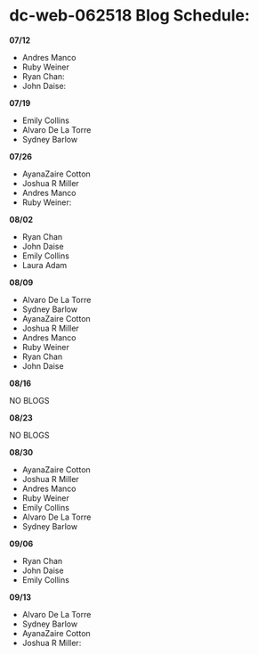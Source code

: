 # dc-web-062518 Blog Schedule:

**07/12**

* Andres Manco
* Ruby Weiner
* Ryan Chan:
* John Daise:

**07/19**

* Emily Collins
* Alvaro De La Torre
* Sydney Barlow

**07/26**

* AyanaZaire Cotton
* Joshua R Miller
* Andres Manco
* Ruby Weiner:

**08/02**

* Ryan Chan
* John Daise
* Emily Collins
* Laura Adam

**08/09**

* Alvaro De La Torre
* Sydney Barlow
* AyanaZaire Cotton
* Joshua R Miller
* Andres Manco
* Ruby Weiner
* Ryan Chan
* John Daise

**08/16**

NO BLOGS


**08/23**

NO BLOGS


**08/30**

* AyanaZaire Cotton
* Joshua R Miller
* Andres Manco
* Ruby Weiner
* Emily Collins
* Alvaro De La Torre
* Sydney Barlow

**09/06**

* Ryan Chan
* John Daise
* Emily Collins

**09/13**

* Alvaro De La Torre
* Sydney Barlow
* AyanaZaire Cotton
* Joshua R Miller:
